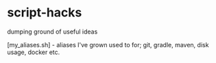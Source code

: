 # script-hacks
dumping ground of useful ideas

[my_aliases.sh] - aliases I've grown used to for; git, gradle, maven, disk usage, docker etc.
